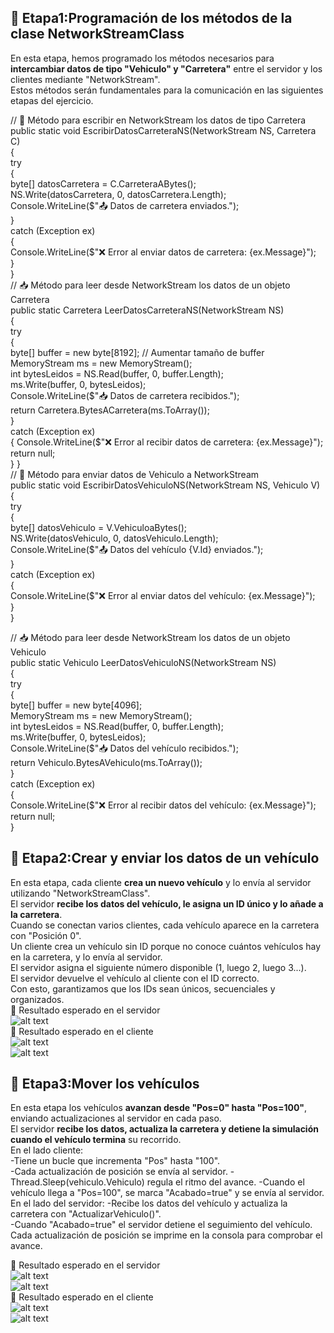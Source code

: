 ## 📌 **Etapa1:Programación de los métodos de la clase NetworkStreamClass**  
En esta etapa, hemos programado los métodos necesarios para **intercambiar datos de tipo "Vehiculo" y "Carretera"** entre el servidor y los clientes mediante "NetworkStream".  
Estos métodos serán fundamentales para la comunicación en las siguientes etapas del ejercicio.  

 // 📌 Método para escribir en NetworkStream los datos de tipo Carretera  
        public static void EscribirDatosCarreteraNS(NetworkStream NS, Carretera C)  
        {            
            try  
            {    
                byte[] datosCarretera = C.CarreteraABytes();  
                NS.Write(datosCarretera, 0, datosCarretera.Length);  
                Console.WriteLine($"📤 Datos de carretera enviados.");  
            }  
            catch (Exception ex)  
            {  
                Console.WriteLine($"❌ Error al enviar datos de carretera: {ex.Message}");  
            }  
        }  
// 📥 Método para leer desde NetworkStream los datos de un objeto Carretera  
        public static Carretera LeerDatosCarreteraNS(NetworkStream NS)  
        {  
            try  
            {  
                byte[] buffer = new byte[8192]; // Aumentar tamaño de buffer  
                MemoryStream ms = new MemoryStream();  
                int bytesLeidos = NS.Read(buffer, 0, buffer.Length);  
                ms.Write(buffer, 0, bytesLeidos);  
                Console.WriteLine($"📥 Datos de carretera recibidos.");  
                return Carretera.BytesACarretera(ms.ToArray());  
            }  
            catch (Exception ex)  
            {
                Console.WriteLine($"❌ Error al recibir datos de carretera: {ex.Message}");  
                return null;  
            }
        }  
 // 🚗 Método para enviar datos de Vehiculo a NetworkStream  
        public static void EscribirDatosVehiculoNS(NetworkStream NS, Vehiculo V)  
        {              
            try  
            {  
                byte[] datosVehiculo = V.VehiculoaBytes();  
                NS.Write(datosVehiculo, 0, datosVehiculo.Length);  
                Console.WriteLine($"📤 Datos del vehículo {V.Id} enviados.");  
            }  
            catch (Exception ex)  
            {  
                Console.WriteLine($"❌ Error al enviar datos del vehículo: {ex.Message}");  
            }  
        }  

// 📥 Método para leer desde NetworkStream los datos de un objeto Vehiculo  
        public static Vehiculo LeerDatosVehiculoNS(NetworkStream NS)  
        {  
            try  
            {  
                byte[] buffer = new byte[4096];  
                MemoryStream ms = new MemoryStream();  
                int bytesLeidos = NS.Read(buffer, 0, buffer.Length);  
                ms.Write(buffer, 0, bytesLeidos);  
                Console.WriteLine($"📥 Datos del vehículo recibidos.");  
                return Vehiculo.BytesAVehiculo(ms.ToArray());  
            }  
            catch (Exception ex)  
            {  
                Console.WriteLine($"❌ Error al recibir datos del vehículo: {ex.Message}");  
                return null;  
            }  

## 📌 **Etapa2:Crear y enviar los datos de un vehículo**      
En esta etapa, cada cliente **crea un nuevo vehículo** y lo envía al servidor utilizando "NetworkStreamClass".    
El servidor **recibe los datos del vehículo, le asigna un ID único y lo añade a la carretera**.    
Cuando se conectan varios clientes, cada vehículo aparece en la carretera con "Posición 0".  
Un cliente crea un vehículo sin ID porque no conoce cuántos vehículos hay en la carretera, y lo envía al servidor.  
El servidor asigna el siguiente número disponible (1, luego 2, luego 3...).  
El servidor devuelve el vehículo al cliente con el ID correcto.  
Con esto, garantizamos que los IDs sean únicos, secuenciales y organizados.  
🎯 Resultado esperado en el servidor   
![alt text](image.png)  
🎯 Resultado esperado en el cliente    
![alt text](image-1.png)  
![alt text](image-2.png)  

## 📌 **Etapa3:Mover los vehículos**   
En esta etapa los vehículos **avanzan desde "Pos=0" hasta "Pos=100"**, enviando actualizaciones al servidor en cada paso.  
El servidor **recibe los datos, actualiza la carretera y detiene la simulación cuando el vehículo termina** su recorrido.  
En el lado cliente:  
-Tiene un bucle que incrementa "Pos" hasta "100".  
-Cada actualización de posición se envía al servidor.
-Thread.Sleep(vehiculo.Vehiculo) regula el ritmo del avance.
-Cuando el vehículo llega a "Pos=100", se marca "Acabado=true" y se envía al servidor.
En el lado del servidor:
-Recibe los datos del vehículo y actualiza la carretera con "ActualizarVehiculo()".  
-Cuando "Acabado=true" el servidor detiene el seguimiento del vehículo.  
Cada actualización de posición se imprime en la consola para comprobar el avance.  

🎯 Resultado esperado en el servidor   
![alt text](image-3.png)  
![alt text](image-4.png)  
🎯 Resultado esperado en el cliente  
![alt text](image-5.png)  
![alt text](image-6.png)
